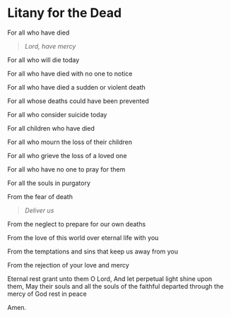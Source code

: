 # Litany for the Dead

For all who have died
> *Lord, have mercy*

For all who will die today

For all who have died with no one to notice

For all who have died a sudden or violent death

For all whose deaths could have been prevented

For all who consider suicide today

For all children who have died

For all who mourn the loss of their children

For all who grieve the loss of a loved one

For all who have no one to pray for them

For all the souls in purgatory

From the fear of death
> *Deliver us*

From the neglect to prepare for our own deaths

From the love of this world over eternal life with you

From the temptations and sins that keep us away from you

From the rejection of your love and mercy

Eternal rest grant unto them O Lord, And let perpetual light shine upon them, May their souls and all the souls of the faithful departed through the mercy of God rest in peace

Amen.